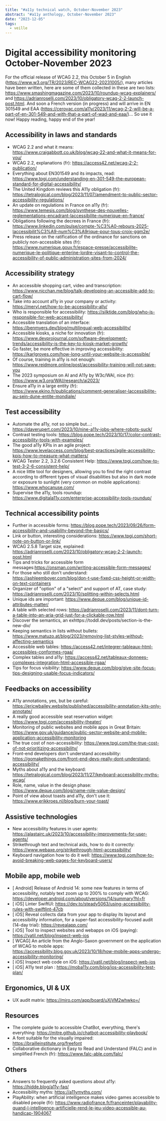 ```yaml
---
title: "#a11y technical watch, October-November 2023"
abstract: "#a11y anthology, October-November 2023"
date: "2023-12-05"
tags:
  - veille
---
```



# Digital accessibility monitoring October-November 2023

For the official release of WCAG 2.2, this October 5 in English (https://www.w3.org/TR/2023/REC-WCAG22-20231005/), many articles have been written, here are some of them collected in these are two lists: https://www.smashingmagazine.com/2023/10/roundup-wcag-explainers/ and https://adrianroselli.com/2023/10/obligatory-wcag-2-2-launch-post.html.
And soon a French version (in progress) and will arrive in EN 301549 and EAA (https://cerovac.com/a11y/2023/11/wcag-2-2-will-be-a-part-of-en-301-549-and-with-that-a-part-of-wad-and-eaa/)... So use it now!
Happy reading, happy end of the year!

## Accessibility in laws and standards

- WCAG 2.2 and what it means: https://www.craigabbott.co.uk/blog/wcag-22-and-what-it-means-for-you/
- WCAG 2.2, explanations (fr): https://access42.net/wcag-2-2-publication/
- Everything about EN301549 and its impacts, read: https://www.tpgi.com/understanding-en-301-549-the-european-standard-for-digital-accessibility/
- The United Kingdom reviews this A11y obligation (fr): https://tetralogical.com/blog/2023/11/07/amendment-to-public-sector-accessibility-regulations/
- An update on regulations in France on a11y (fr): https://www.temesis.com/blog/synthese-des-nouvelles-reglementations-encadrant-laccessibilite-numerique-en-france/
- Obligations following the decrees in France (fr): https://www.linkedin.com/pulse/compte-%C3%A0-rebours-2025-laccessibilit%C3%A9-num%C3%A9rique-pour-tous-croix-ggm2e/
- Press release on the ratification of the ordinance for sanctions on publicly non-accessible sites (fr): <https://www.numerique.gouv.fr/espace-presse/accessibilite-numerique-le-politique-enterine-lordre-visant-to-control-the-accessibility-of-public-administration-sites-from-2024/>

## Accessibility strategy

- An accessible shopping cart, video and transcription: https://www.nicchan.me/blog/talk-developing-an-accessible-add-to-cart-flow/
- Take into account a11y in your company or activity: https://meryl.net/how-to-be-accessibility-ally/
- Who is responsible for accessibility: https://silktide.com/blog/who-is-responsible-for-web-accessibility/
- Accessible translation of an interface: https://benmyers.dev/blog/multilingual-web-accessibility/
- Accessible kiosks, a niche for innovation (fr): https://www.devprojournal.com/software-development-trends/accessibility-is-the-key-to-kiosk-market-growth/
- Go faster, be more effective in improving accessibility: https://karlgroves.com/how-long-until-your-website-is-accessible/
- Of course, training in a11y is not enough: https://www.reidmore.online/post/accessibility-training-will-not-save-you
- The 2023 symposium on AI and A11y by W3c/WAI, nice (fr): https://www.w3.org/WAI/research/ai2023/
- Ensure a11y in a large entity (fr): https://www.ekino.fr/publications/comment-generaliser-laccessibilite-au-sein-dune-entite-mondiale/

## Test accessibility

- Automate the a11y, not so simple but...: https://daverupert.com/2023/10/nine-a11y-jobs-where-robots-suck/
- Contrast testing tools: https://blog.pope.tech/2023/10/17/color-contrast-accessibility-tools-with-examples/
- The good a11y KPIs in an agile project: https://www.levelaccess.com/blog/best-practices/agile-accessibility-kpis-how-to-measure-what-matters/
- WCAG Tester 2.2, 3.2.6 Consistent Help: https://www.tpgi.com/how-to-test-3-2-6-consistent-help/
- A nice little tool for designers, allowing you to find the right contrast according to different types of visual disabilities but also in dark mode or exposure to sunlight (very common on mobile applications): https://www.whocanuse.com/
- Supervise the a11y, tools roundup: https://www.digitala11y.com/enterprise-accessibility-tools-roundup/

## Technical accessibility points

- Further in accessible forms: https://blog.pope.tech/2023/09/26/form-accessibility-and-usability-beyond-the-basics/
- Link or button, interesting considerations: https://www.tpgi.com/short-note-on-button-or-link/
- WCAG 2.5.8 Target size, explained: https://adrianroselli.com/2023/10/obligatory-wcag-2-2-launch-post.html
- Tips and tricks for accessible form messages:https://onsman.com/writing-accessible-form-messages/
- For those who still don't understand: https://ashleemboyer.com/blog/don-t-use-fixed-css-height-or-width-on-text-containers
- Organizer of "option" of a "select" and support of AT, case study: https://adrianroselli.com/2023/10/splitting-within-selects.html
- Unique ids are important: https://www.deque.com/blog/unique-id-attributes-matter/
- A table with selected rows: https://adrianroselli.com/2023/11/dont-turn-a-table-into-an-aria-grid-just-for-a-clickable-row.html
- Discover the semantics, an exhttps://toddl.dev/posts/section-is-the-new-div/
- Keeping semantics in lists without bullets: https://www.matuzo.at/blog/2023/removing-list-styles-without-affecting-semantics
- Accessible web tables: https://access42.net/integrer-tableaux-html-accessibles-conformes-rgaa/
- Complex tables and a11y: https://access42.net/tableaux-donnees-complexes-integration-html-accessible-rgaa/
- Tips for focus visibility: https://www.deque.com/blog/give-site-focus-tips-designing-usable-focus-indicators/

## Feedbacks on accessibility

- A11y annotations, yes, but be careful: https://ericwbailey.website/published/accessibility-annotation-kits-only-annotate/
- A really good accessible seat reservation widget: https://www.tpgi.com/accessibility-theater/
- Monitoring of public websites and mobile apps in Great Britain: https://www.gov.uk/guidance/public-sector-website-and-mobile-application-accessibility-monitoring
- The true cost of non-accessibility: https://www.tpgi.com/the-true-cost-of-not-prioritizing-accessibility/
- Front-end developers don't understand accessibility: https://gomakethings.com/front-end-devs-really-dont-understand-accessibility/
- Myths about a11y and the keyboard: https://tetralogical.com/blog/2023/11/27/keyboard-accessibility-myths-wcag/
- Role, name, value in the design phase: https://www.deque.com/blog/name-role-value-design/
- Point of view about toasts and a11y, don't use it: https://www.erikkroes.nl/blog/burn-your-toast/

## Assistive technologies

- New accessibility features in user agents: https://alastairc.uk/2023/10/accessibility-improvements-for-user-agents/
- Strikethrough text and technical aids, how to do it correctly: https://www.webaxe.org/strikethrough-html-accessibility/
- Keyboard navigation how to do it well: https://www.tpgi.com/how-to-avoid-breaking-web-pages-for-keyboard-users/

## Mobile app, mobile web

- [ Android] Release of Android 14: some new features in terms of accessibility, notably text zoom up to 200% to comply with WCAG: https://developer.android.com/about/versions/14/summary?hl=fr
- [ iOS] Linter SwiftUI: https://dev.to/steady5063/using-accessibility-rules-with-swiftlint-47cb
- [ iOS] Reveal collects data from your app to display its layout and accessibility information, for a super-fast accessibility-focused audit (14-day trial): https://revealapp.com/
- [ iOS] Tool to inspect websites and webapps on iOS (paying): https://yatil.net/blog/inspect-web-ios
- [ WCAG] An article from the Anglo-Saxon government on the application of WCAG to mobile apps: https://accessibility.blog.gov.uk/2023/10/18/how-mobile-apps-undergo-accessibility-monitoring/
- [ iOS] Inspect web code on iOS: https://yatil.net/blog/inspect-web-ios
- [ iOS] A11y test plan : https://moba11y.com/blog/ios-accessibility-test-plan/

## Ergonomics, UI & UX

- UX audit matrix: https://miro.com/app/board/uXjVM2whwko=/

## Resources

- The complete guide to accessible ChatBot, everything, there's everything: https://mitre.github.io/chatbot-accessibility-playbook/
- A font suitable for the visually impaired: https://brailleinstitute.org/freefont
- Collaborative dictionary in Easy to Read and Understand (FALC) and in simplified French (fr): https://www.falc-able.com/falc/

## Others

- Answers to frequently asked questions about a11y: https://hidde.blog/a11y-faq/
- Accessibility myths: https://a11ymyths.com/
- PlayAbility: when artificial intelligence makes video games accessible to disabled people (fr): https://www.radiofrance.fr/franceinter/playability-quand-l-intelligence-artificielle-rend-le-jeu-video-accessible-au-handicap-1904067
